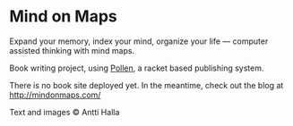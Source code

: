 # Mind on Maps

Expand your memory, index your mind, organize your life &mdash; computer assisted thinking with mind maps.

Book writing project, using [Pollen](http://pollenpub.com/), a racket based publishing system.

There is no book site deployed yet. In the meantime, check out the blog at http://mindonmaps.com/


Text and images © Antti Halla


